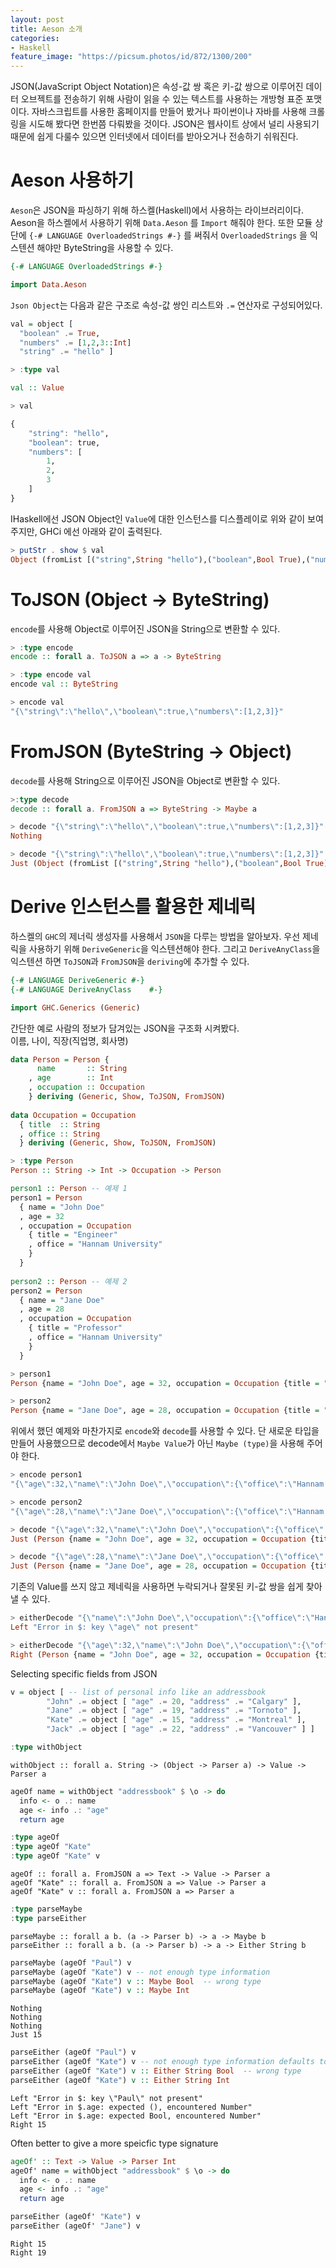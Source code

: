 ```yaml
---
layout: post
title: Aeson 소개
categories:
- Haskell
feature_image: "https://picsum.photos/id/872/1300/200"
---
```


JSON(JavaScript Object Notation)은 속성-값 쌍 혹은 키-값 쌍으로 이루어진 데이터 오브젝트를 전송하기 위해 사람이 읽을 수 있는 텍스트를 사용하는 개방형 표준 포맷이다. 자바스크립트를 사용한 홈페이지를 만들어 봤거나 파이썬이나 자바를 사용해 크롤링을 시도해 봤다면 한번쯤 다뤄봤을 것이다. JSON은 웹사이트 상에서 널리 사용되기 때문에 쉽게 다룰수 있으면 인터넷에서 데이터를 받아오거나 전송하기 쉬워진다.

# Aeson 사용하기
`Aeson`은 JSON을 파싱하기 위해 하스켈(Haskell)에서 사용하는 라이브러리이다. Aeson을 하스켈에서 사용하기 위해 `Data.Aeson` 를 `Import` 해줘야 한다. 또한 모듈 상단에 `{-# LANGUAGE OverloadedStrings #-}` 를 써줘서  `OverloadedStrings` 을 익스텐션 해야만 ByteString을 사용할 수 있다.

```haskell
{-# LANGUAGE OverloadedStrings #-}

import Data.Aeson
```

`Json Object`는 다음과 같은 구조로 속성-값 쌍인 리스트와 `.=` 연산자로 구성되어있다. 

```haskell
val = object [
  "boolean" .= True,
  "numbers" .= [1,2,3::Int]
  "string" .= "hello" ]
```

```haskell
> :type val

val :: Value

> val

{
    "string": "hello",
    "boolean": true,
    "numbers": [
        1,
        2,
        3
    ]
}
```

IHaskell에선 JSON Object인 `Value`에 대한 인스턴스를 디스플레이로 위와 같이 보여주지만, GHCi 에선 아래와 같이 출력된다.

```haskell
> putStr . show $ val
Object (fromList [("string",String "hello"),("boolean",Bool True),("numbers",Array [Number 1.0,Number 2.0,Number 3.0])])
```

# ToJSON (Object -> ByteString)

`encode`를 사용해 Object로 이루어진 JSON을 String으로 변환할 수 있다.  

```haskell
> :type encode
encode :: forall a. ToJSON a => a -> ByteString
```

```haskell
> :type encode val
encode val :: ByteString

> encode val
"{\"string\":\"hello\",\"boolean\":true,\"numbers\":[1,2,3]}"
```

# FromJSON (ByteString -> Object)

`decode`를 사용해 String으로 이루어진 JSON을 Object로 변환할 수 있다. 

```haskell
>:type decode
decode :: forall a. FromJSON a => ByteString -> Maybe a
```

```haskell
> decode "{\"string\":\"hello\",\"boolean\":true,\"numbers\":[1,2,3]}" -- decode는 Maybe를 명시해줘야 한다.
Nothing
```

```haskell
> decode "{\"string\":\"hello\",\"boolean\":true,\"numbers\":[1,2,3]}" :: Maybe Value
Just (Object (fromList [("string",String "hello"),("boolean",Bool True),("numbers",Array [Number 1.0,Number 2.0,Number 3.0])]))
```

# Derive 인스턴스를 활용한 제네릭

하스켈의 `GHC`의 제너릭 생성자를 사용해서 `JSON`을 다루는 방법을 알아보자. 우선 제네릭을 사용하기 위해 `DeriveGeneric`을 익스텐션해야 한다. 그리고 `DeriveAnyClass`을 익스텐션 하면 `ToJSON`과 `FromJSON`을 `deriving`에 추가할 수 있다.

```haskell
{-# LANGUAGE DeriveGeneric #-}
{-# LANGUAGE DeriveAnyClass    #-}

import GHC.Generics (Generic)
```

간단한 예로 사람의 정보가 담겨있는 JSON을 구조화 시켜봤다.  
이름, 나이, 직장(직업명, 회사명)

```haskell
data Person = Person {
      name       :: String
    , age        :: Int
    , occupation :: Occupation
    } deriving (Generic, Show, ToJSON, FromJSON)
    
data Occupation = Occupation
  { title  :: String
  , office :: String
  } deriving (Generic, Show, ToJSON, FromJSON)
```

```haskell
> :type Person
Person :: String -> Int -> Occupation -> Person
```

```haskell
person1 :: Person -- 예제 1
person1 = Person
  { name = "John Doe"
  , age = 32
  , occupation = Occupation
    { title = "Engineer"
    , office = "Hannam University"
    }
  }
  
person2 :: Person -- 예제 2
person2 = Person
  { name = "Jane Doe"
  , age = 28
  , occupation = Occupation
    { title = "Professor"
    , office = "Hannam University"
    }
  }
```

```haskell
> person1
Person {name = "John Doe", age = 32, occupation = Occupation {title = "Engineer", office = "Hannam University"}}

> person2
Person {name = "Jane Doe", age = 28, occupation = Occupation {title = "Teacher", office = "Hannam University"}}
```

위에서 했던 예제와 마찬가지로 `encode`와 `decode`를 사용할 수 있다. 단 새로운 타입을 만들어 사용했으므로 decode에서 `Maybe Value`가 아닌 `Maybe (type)`을 사용해 주어야 한다.

```haskell
> encode person1
"{\"age\":32,\"name\":\"John Doe\",\"occupation\":{\"office\":\"Hannam University\",\"title\":\"Engineer\"}}"

> encode person2
"{\"age\":28,\"name\":\"Jane Doe\",\"occupation\":{\"office\":\"Hannam University\",\"title\":\"Teacher\"}}"
```

```haskell
> decode "{\"age\":32,\"name\":\"John Doe\",\"occupation\":{\"office\":\"Hannam University\",\"title\":\"Engineer\"}}" :: Maybe Person
Just (Person {name = "John Doe", age = 32, occupation = Occupation {title = "Engineer", office = "Hannam University"}})

> decode "{\"age\":28,\"name\":\"Jane Doe\",\"occupation\":{\"office\":\"Hannam University\",\"title\":\"Teacher\"}}"  :: Maybe Person
Just (Person {name = "Jane Doe", age = 28, occupation = Occupation {title = "Teacher", office = "Hannam University"}})
```
기존의 Value를 쓰지 않고 제네릭을 사용하면 누락되거나 잘못된 키-값 쌍을 쉽게 찾아 낼 수 있다.

```haskell
> eitherDecode "{\"name\":\"John Doe\",\"occupation\":{\"office\":\"Hannam University\",\"title\":\"Engineer\"}}" :: Either String Person -- age에 대한 데이터가 없을때 
Left "Error in $: key \"age\" not present"

> eitherDecode "{\"age\":32,\"name\":\"John Doe\",\"occupation\":{\"office\":\"Hannam University\",\"title\":\"Engineer\"}}" :: Either String Person -- 올바른 데이터 
Right (Person {name = "John Doe", age = 32, occupation = Occupation {title = "Engineer", office = "Hannam University"}})
```




Selecting specific fields from JSON


```haskell
v = object [ -- list of personal info like an addressbook
        "John" .= object [ "age" .= 20, "address" .= "Calgary" ],
        "Jane" .= object [ "age" .= 19, "address" .= "Tornoto" ],
        "Kate" .= object [ "age" .= 15, "address" .= "Montreal" ],
        "Jack" .= object [ "age" .= 22, "address" .= "Vancouver" ] ] 
```


```haskell
:type withObject
```
```
withObject :: forall a. String -> (Object -> Parser a) -> Value -> Parser a
```


```haskell
ageOf name = withObject "addressbook" $ \o -> do
  info <- o .: name
  age <- info .: "age"
  return age
```


```haskell
:type ageOf
:type ageOf "Kate"
:type ageOf "Kate" v
```
```
ageOf :: forall a. FromJSON a => Text -> Value -> Parser a
ageOf "Kate" :: forall a. FromJSON a => Value -> Parser a
ageOf "Kate" v :: forall a. FromJSON a => Parser a
```


```haskell
:type parseMaybe
:type parseEither
```
```
parseMaybe :: forall a b. (a -> Parser b) -> a -> Maybe b
parseEither :: forall a b. (a -> Parser b) -> a -> Either String b
```



```haskell
parseMaybe (ageOf "Paul") v
parseMaybe (ageOf "Kate") v -- not enough type information
parseMaybe (ageOf "Kate") v :: Maybe Bool  -- wrong type
parseMaybe (ageOf "Kate") v :: Maybe Int
```
```
Nothing
Nothing
Nothing
Just 15
```


```haskell
parseEither (ageOf "Paul") v
parseEither (ageOf "Kate") v -- not enough type information defaults to ()
parseEither (ageOf "Kate") v :: Either String Bool  -- wrong type
parseEither (ageOf "Kate") v :: Either String Int
```
```
Left "Error in $: key \"Paul\" not present"
Left "Error in $.age: expected (), encountered Number"
Left "Error in $.age: expected Bool, encountered Number"
Right 15
```

Often better to give a more speicfic type signature


```haskell
ageOf' :: Text -> Value -> Parser Int
ageOf' name = withObject "addressbook" $ \o -> do
  info <- o .: name
  age <- info .: "age"
  return age
```


```haskell
parseEither (ageOf' "Kate") v
parseEither (ageOf' "Jane") v
```
```
Right 15
Right 19
```

